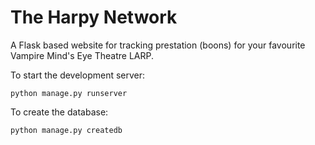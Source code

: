 # The Harpy Network
A Flask based website for tracking prestation (boons) for your favourite Vampire Mind's Eye Theatre LARP.

To start the development server:

```
python manage.py runserver
```

To create the database:

```
python manage.py createdb
```
